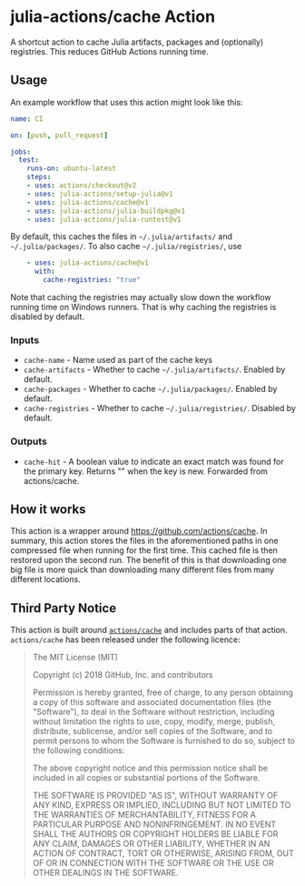 # julia-actions/cache Action

A shortcut action to cache Julia artifacts, packages and (optionally) registries.
This reduces GitHub Actions running time.

## Usage

An example workflow that uses this action might look like this:

```yaml
name: CI

on: [push, pull_request]

jobs:
  test:
    runs-on: ubuntu-latest
    steps:
    - uses: actions/checkout@v2
    - uses: julia-actions/setup-julia@v1
    - uses: julia-actions/cache@v1
    - uses: julia-actions/julia-buildpkg@v1
    - uses: julia-actions/julia-runtest@v1
```

By default, this caches the files in `~/.julia/artifacts/` and `~/.julia/packages/`.
To also cache `~/.julia/registries/`, use

```yaml
    - uses: julia-actions/cache@v1
      with:
        cache-registries: "true"
```

Note that caching the registries may actually slow down the workflow running time on Windows runners.
That is why caching the registries is disabled by default.

### Inputs

- `cache-name` - Name used as part of the cache keys
- `cache-artifacts` - Whether to cache `~/.julia/artifacts/`. Enabled by default.
- `cache-packages` - Whether to cache `~/.julia/packages/`. Enabled by default.
- `cache-registries` - Whether to cache `~/.julia/registries/`. Disabled by default.

### Outputs

- `cache-hit` - A boolean value to indicate an exact match was found for the primary key. Returns \"\" when the key is new. Forwarded from actions/cache.

## How it works

This action is a wrapper around <https://github.com/actions/cache>.
In summary, this action stores the files in the aforementioned paths in one compressed file when running for the first time.
This cached file is then restored upon the second run.
The benefit of this is that downloading one big file is more quick than downloading many different files from many different locations.

## Third Party Notice

This action is built around [`actions/cache`](https://github.com/actions/cache/) and includes parts of that action. `actions/cache` has been released under the following licence:

> The MIT License (MIT)
>
> Copyright (c) 2018 GitHub, Inc. and contributors
>
> Permission is hereby granted, free of charge, to any person obtaining a copy
> of this software and associated documentation files (the "Software"), to deal
> in the Software without restriction, including without limitation the rights
> to use, copy, modify, merge, publish, distribute, sublicense, and/or sell
> copies of the Software, and to permit persons to whom the Software is
> furnished to do so, subject to the following conditions:
>
> The above copyright notice and this permission notice shall be included in
> all copies or substantial portions of the Software.
>
> THE SOFTWARE IS PROVIDED "AS IS", WITHOUT WARRANTY OF ANY KIND, EXPRESS OR
> IMPLIED, INCLUDING BUT NOT LIMITED TO THE WARRANTIES OF MERCHANTABILITY,
> FITNESS FOR A PARTICULAR PURPOSE AND NONINFRINGEMENT. IN NO EVENT SHALL THE
> AUTHORS OR COPYRIGHT HOLDERS BE LIABLE FOR ANY CLAIM, DAMAGES OR OTHER
> LIABILITY, WHETHER IN AN ACTION OF CONTRACT, TORT OR OTHERWISE, ARISING FROM,
> OUT OF OR IN CONNECTION WITH THE SOFTWARE OR THE USE OR OTHER DEALINGS IN
> THE SOFTWARE.
